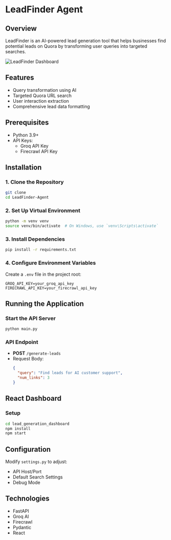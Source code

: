 # LeadFinder Agent

## Overview
LeadFinder is an AI-powered lead generation tool that helps businesses find potential leads on Quora by transforming user queries into targeted searches.

![LeadFinder Dashboard](gifs/leadfinder.gif)

## Features
- Query transformation using AI
- Targeted Quora URL search
- User interaction extraction
- Comprehensive lead data formatting

## Prerequisites
- Python 3.9+
- API Keys:
  - Groq API Key
  - Firecrawl API Key

## Installation

### 1. Clone the Repository
```bash
git clone 
cd LeadFinder-Agent
```

### 2. Set Up Virtual Environment
```bash
python -m venv venv
source venv/bin/activate  # On Windows, use `venv\Scripts\activate`
```

### 3. Install Dependencies
```bash
pip install -r requirements.txt
```

### 4. Configure Environment Variables
Create a `.env` file in the project root:
```
GROQ_API_KEY=your_groq_api_key
FIRECRAWL_API_KEY=your_firecrawl_api_key
```

## Running the Application

### Start the API Server
```bash
python main.py
```

### API Endpoint
- **POST** `/generate-leads`
- Request Body:
  ```json
  {
    "query": "Find leads for AI customer support",
    "num_links": 3
  }
  ```

## React Dashboard

### Setup
```bash
cd lead_generation_dashboard
npm install
npm start
```

## Configuration
Modify `settings.py` to adjust:
- API Host/Port
- Default Search Settings
- Debug Mode

## Technologies
- FastAPI
- Groq AI
- Firecrawl
- Pydantic
- React

